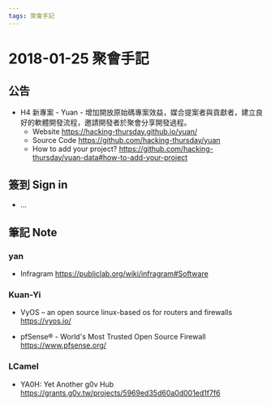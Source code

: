 ```yaml
---
tags: 聚會手記
---
```


2018-01-25 聚會手記
===

公告
---
- H4 新專案 - Yuan - 增加開放原始碼專案效益，媒合提案者與貢獻者，建立良好的軟體開發流程，邀請開發者於聚會分享開發過程。
  - Website
  https://hacking-thursday.github.io/yuan/
  - Source Code
  https://github.com/hacking-thursday/yuan
  - How to add your project?
  https://github.com/hacking-thursday/yuan-data#how-to-add-your-project

簽到 Sign in
---
- ...

筆記 Note
---

### yan
- Infragram
https://publiclab.org/wiki/infragram#Software

### Kuan-Yi
- VyOS – an open source linux-based os for routers and firewalls
https://vyos.io/

- pfSense® - World's Most Trusted Open Source Firewall
https://www.pfsense.org/

### LCamel
- YA0H: Yet Another g0v Hub
https://grants.g0v.tw/projects/5969ed35d60a0d001ed1f7f6